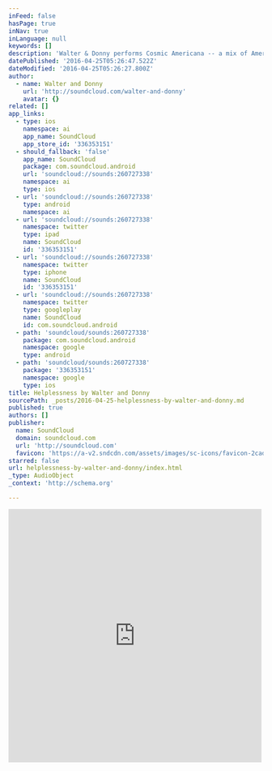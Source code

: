 ```yaml
---
inFeed: false
hasPage: true
inNav: true
inLanguage: null
keywords: []
description: 'Walter & Donny performs Cosmic Americana -- a mix of Americana pop songs blending in an alt-country feel and elements of space-rock. You might hear elements of classics like The Beatles or The Allman'
datePublished: '2016-04-25T05:26:47.522Z'
dateModified: '2016-04-25T05:26:27.800Z'
author:
  - name: Walter and Donny
    url: 'http://soundcloud.com/walter-and-donny'
    avatar: {}
related: []
app_links:
  - type: ios
    namespace: ai
    app_name: SoundCloud
    app_store_id: '336353151'
  - should_fallback: 'false'
    app_name: SoundCloud
    package: com.soundcloud.android
    url: 'soundcloud://sounds:260727338'
    namespace: ai
    type: ios
  - url: 'soundcloud://sounds:260727338'
    type: android
    namespace: ai
  - url: 'soundcloud://sounds:260727338'
    namespace: twitter
    type: ipad
    name: SoundCloud
    id: '336353151'
  - url: 'soundcloud://sounds:260727338'
    namespace: twitter
    type: iphone
    name: SoundCloud
    id: '336353151'
  - url: 'soundcloud://sounds:260727338'
    namespace: twitter
    type: googleplay
    name: SoundCloud
    id: com.soundcloud.android
  - path: 'soundcloud/sounds:260727338'
    package: com.soundcloud.android
    namespace: google
    type: android
  - path: 'soundcloud/sounds:260727338'
    package: '336353151'
    namespace: google
    type: ios
title: Helplessness by Walter and Donny
sourcePath: _posts/2016-04-25-helplessness-by-walter-and-donny.md
published: true
authors: []
publisher:
  name: SoundCloud
  domain: soundcloud.com
  url: 'http://soundcloud.com'
  favicon: 'https://a-v2.sndcdn.com/assets/images/sc-icons/favicon-2cadd14b.ico'
starred: false
url: helplessness-by-walter-and-donny/index.html
_type: AudioObject
_context: 'http://schema.org'

---
```

<iframe src="https://cdn.embedly.com/widgets/media.html?src=https%3A%2F%2Fw.soundcloud.com%2Fplayer%2F%3Fvisual%3Dtrue%26url%3Dhttp%253A%252F%252Fapi.soundcloud.com%252Ftracks%252F260727338%26show_artwork%3Dtrue&amp;url=https%3A%2F%2Fsoundcloud.com%2Fwalter-and-donny%2Fhelplessness&amp;image=http%3A%2F%2Fi1.sndcdn.com%2Fartworks-000159714232-r27bq2-t500x500.jpg&amp;key=b7d04c9b404c499eba89ee7072e1c4f7&amp;type=text%2Fhtml&amp;schema=soundcloud" width="500" height="500" scrolling="no" frameborder="0" allowfullscreen="" style=""></iframe>